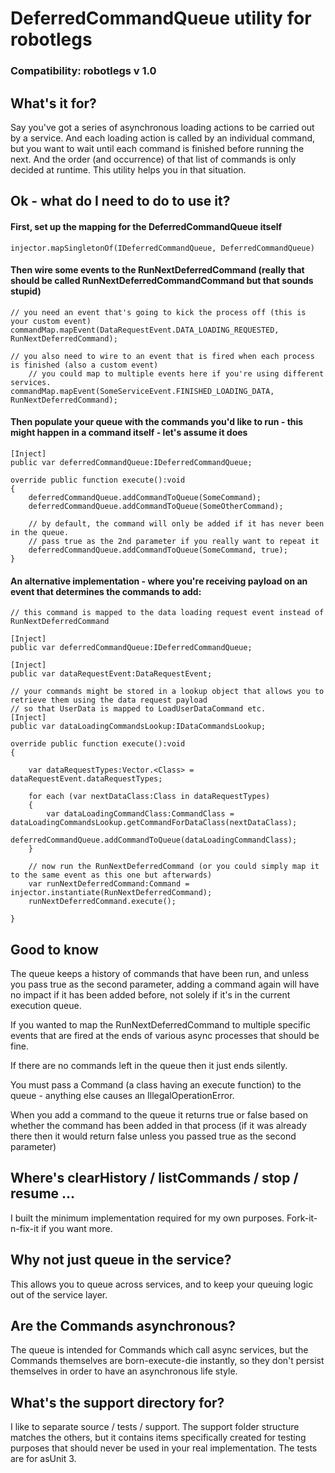 # **DeferredCommandQueue utility for robotlegs** #

### Compatibility: robotlegs v 1.0

## What's it for? ##

Say you've got a series of asynchronous loading actions to be carried out by a service. And each loading action is called by an individual command, but you want to wait until each command is finished before running the next. And the order (and occurrence) of that list of commands is only decided at runtime. This utility helps you in that situation.

## Ok - what do I need to do to use it? ##

#### First, set up the mapping for the DeferredCommandQueue itself

    injector.mapSingletonOf(IDeferredCommandQueue, DeferredCommandQueue)

#### Then wire some events to the RunNextDeferredCommand (really that should be called RunNextDeferredCommandCommand but that sounds stupid)

    // you need an event that's going to kick the process off (this is your custom event)
	commandMap.mapEvent(DataRequestEvent.DATA_LOADING_REQUESTED, RunNextDeferredCommand);

	// you also need to wire to an event that is fired when each process is finished (also a custom event)
        // you could map to multiple events here if you're using different services.
	commandMap.mapEvent(SomeServiceEvent.FINISHED_LOADING_DATA, RunNextDeferredCommand);
	
#### Then populate your queue with the commands you'd like to run - this might happen in a command itself - let's assume it does

	[Inject]
	public var deferredCommandQueue:IDeferredCommandQueue;
	
	override public function execute():void
	{
		deferredCommandQueue.addCommandToQueue(SomeCommand);
		deferredCommandQueue.addCommandToQueue(SomeOtherCommand);
		
		// by default, the command will only be added if it has never been in the queue.
		// pass true as the 2nd parameter if you really want to repeat it
		deferredCommandQueue.addCommandToQueue(SomeCommand, true);
	} 
	                 
	
#### An alternative implementation - where you're receiving payload on an event that determines the commands to add:

	// this command is mapped to the data loading request event instead of RunNextDeferredCommand
                     
	[Inject]
	public var deferredCommandQueue:IDeferredCommandQueue;
	
	[Inject]
	public var dataRequestEvent:DataRequestEvent;
	
	// your commands might be stored in a lookup object that allows you to retrieve them using the data request payload 
	// so that UserData is mapped to LoadUserDataCommand etc.
	[Inject]
	public var dataLoadingCommandsLookup:IDataCommandsLookup;
	
	override public function execute():void
	{
		
		var dataRequestTypes:Vector.<Class> = dataRequestEvent.dataRequestTypes;
		
		for each (var nextDataClass:Class in dataRequestTypes)
		{
			var dataLoadingCommandClass:CommandClass = dataLoadingCommandsLookup.getCommandForDataClass(nextDataClass);
			deferredCommandQueue.addCommandToQueue(dataLoadingCommandClass);
		}
		
	    // now run the RunNextDeferredCommand (or you could simply map it to the same event as this one but afterwards)
		var runNextDeferredCommand:Command = injector.instantiate(RunNextDeferredCommand);
		runNextDeferredCommand.execute();
		
	}
	

## Good to know ##

The queue keeps a history of commands that have been run, and unless you pass true as the second parameter, adding a command again will have no impact if it has been added before, not solely if it's in the current execution queue.

If you wanted to map the RunNextDeferredCommand to multiple specific events that are fired at the ends of various async processes that should be fine.

If there are no commands left in the queue then it just ends silently.

You must pass a Command (a class having an execute function) to the queue - anything else causes an IllegalOperationError.

When you add a command to the queue it returns true or false based on whether the command has been added in that process (if it was already there then it would return false unless you passed true as the second parameter)
  

## Where's clearHistory / listCommands / stop / resume ... ##

I built the minimum implementation required for my own purposes. Fork-it-n-fix-it if you want more.            
  
 
## Why not just queue in the service?

This allows you to queue across services, and to keep your queuing logic out of the service layer.


## Are the Commands asynchronous?

The queue is intended for Commands which call async services, but the Commands themselves are born-execute-die instantly, so they don't persist themselves in order to have an asynchronous life style.


## What's the support directory for? ##

I like to separate source / tests / support. The support folder structure matches the others, but it contains items specifically created for testing purposes that should never be used in your real implementation. The tests are for asUnit 3.